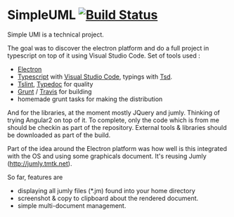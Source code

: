# SimpleUML [![Build Status](https://travis-ci.org/fforjan/SimpleUML.svg?branch=master)](https://travis-ci.org/fforjan/SimpleUML)

Simple UMl is a technical project.

The goal was to discover the electron platform and do a full project in typescript on top of it using Visual Studio Code.
Set of tools used :
-  [Electron](http://electron.atom.io/) 
- [Typescript](http://www.typescriptlang.org/) with [Visual Studio Code](https://code.visualstudio.com/), 
typings with [Tsd](http://definitelytyped.org/tsd/).
- [Tslint](https://github.com/palantir/tslint), [Typedoc](http://typedoc.io/) for quality
- [Grunt](gruntjs.com) / [Travis](https://travis-ci.org/) for building
- homemade grunt tasks for making the distribution

And for the libraries, at the moment mostly JQuery and jumly. Thinking of trying Angular2 on top of it.
To complete, only the code which is from me should be checkin as part of the repository.
External tools & libraries should be downloaded as part of the build.

Part of the idea around the Electron platform was how well is this integrated with the OS and using some graphicals document.
It's reusing Jumly (http://jumly.tmtk.net).

So far, features are 
- displaying all jumly files (*.jm) found into your home directory
- screenshot & copy to clipboard about the rendered document.
- simple multi-document management.


 
